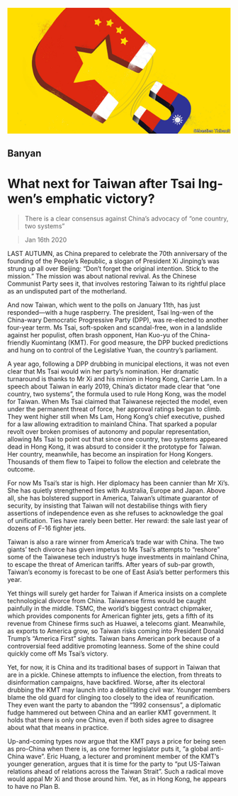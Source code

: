 ![](./images/20200118_ASD001_0.jpg)

## Banyan

# What next for Taiwan after Tsai Ing-wen’s emphatic victory?

> There is a clear consensus against China’s advocacy of “one country, two systems”

> Jan 16th 2020

LAST AUTUMN, as China prepared to celebrate the 70th anniversary of the founding of the People’s Republic, a slogan of President Xi Jinping’s was strung up all over Beijing: “Don’t forget the original intention. Stick to the mission.” The mission was about national revival. As the Chinese Communist Party sees it, that involves restoring Taiwan to its rightful place as an undisputed part of the motherland.

And now Taiwan, which went to the polls on January 11th, has just responded—with a huge raspberry. The president, Tsai Ing-wen of the China-wary Democratic Progressive Party (DPP), was re-elected to another four-year term. Ms Tsai, soft-spoken and scandal-free, won in a landslide against her populist, often brash opponent, Han Kuo-yu of the China-friendly Kuomintang (KMT). For good measure, the DPP bucked predictions and hung on to control of the Legislative Yuan, the country’s parliament.

A year ago, following a DPP drubbing in municipal elections, it was not even clear that Ms Tsai would win her party’s nomination. Her dramatic turnaround is thanks to Mr Xi and his minion in Hong Kong, Carrie Lam. In a speech about Taiwan in early 2019, China’s dictator made clear that “one country, two systems”, the formula used to rule Hong Kong, was the model for Taiwan. When Ms Tsai claimed that Taiwanese rejected the model, even under the permanent threat of force, her approval ratings began to climb. They went higher still when Ms Lam, Hong Kong’s chief executive, pushed for a law allowing extradition to mainland China. That sparked a popular revolt over broken promises of autonomy and popular representation, allowing Ms Tsai to point out that since one country, two systems appeared dead in Hong Kong, it was absurd to consider it the prototype for Taiwan. Her country, meanwhile, has become an inspiration for Hong Kongers. Thousands of them flew to Taipei to follow the election and celebrate the outcome.

For now Ms Tsai’s star is high. Her diplomacy has been cannier than Mr Xi’s. She has quietly strengthened ties with Australia, Europe and Japan. Above all, she has bolstered support in America, Taiwan’s ultimate guarantor of security, by insisting that Taiwan will not destabilise things with fiery assertions of independence even as she refuses to acknowledge the goal of unification. Ties have rarely been better. Her reward: the sale last year of dozens of F-16 fighter jets.

Taiwan is also a rare winner from America’s trade war with China. The two giants’ tech divorce has given impetus to Ms Tsai’s attempts to “reshore” some of the Taiwanese tech industry’s huge investments in mainland China, to escape the threat of American tariffs. After years of sub-par growth, Taiwan’s economy is forecast to be one of East Asia’s better performers this year.

Yet things will surely get harder for Taiwan if America insists on a complete technological divorce from China. Taiwanese firms would be caught painfully in the middle. TSMC, the world’s biggest contract chipmaker, which provides components for American fighter jets, gets a fifth of its revenue from Chinese firms such as Huawei, a telecoms giant. Meanwhile, as exports to America grow, so Taiwan risks coming into President Donald Trump’s “America First” sights. Taiwan bans American pork because of a controversial feed additive promoting leanness. Some of the shine could quickly come off Ms Tsai’s victory.

Yet, for now, it is China and its traditional bases of support in Taiwan that are in a pickle. Chinese attempts to influence the election, from threats to disinformation campaigns, have backfired. Worse, after its electoral drubbing the KMT may launch into a debilitating civil war. Younger members blame the old guard for clinging too closely to the idea of reunification. They even want the party to abandon the “1992 consensus”, a diplomatic fudge hammered out between China and an earlier KMT government. It holds that there is only one China, even if both sides agree to disagree about what that means in practice.

Up-and-coming types now argue that the KMT pays a price for being seen as pro-China when there is, as one former legislator puts it, “a global anti-China wave”. Eric Huang, a lecturer and prominent member of the KMT’s younger generation, argues that it is time for the party to “put US-Taiwan relations ahead of relations across the Taiwan Strait”. Such a radical move would appal Mr Xi and those around him. Yet, as in Hong Kong, he appears to have no Plan B.